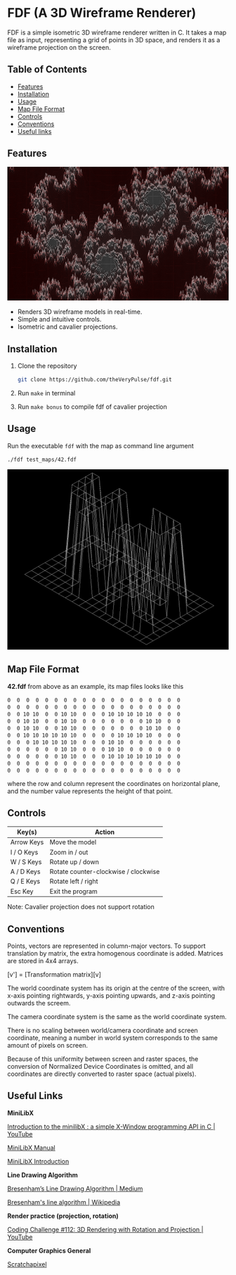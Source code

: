 # FDF (A 3D Wireframe Renderer)

FDF is a simple isometric 3D wireframe renderer written in C. It takes a map file as input, representing a grid of points in 3D space, and renders it as a wireframe projection on the screen.

## Table of Contents

- [Features](#features)
- [Installation](#installation)
- [Usage](#usage)
- [Map File Format](#map-file-format)
- [Controls](#controls)
- [Conventions](#conventions)
- [Useful links](#useful-links)


## Features
![julia.fdf](pic/julia.png)

- Renders 3D wireframe models in real-time.
- Simple and intuitive controls.
- Isometric and cavalier projections.

## Installation

1. Clone the repository

   ```bash
   git clone https://github.com/theVeryPulse/fdf.git
   ```

2. Run ```make``` in terminal

4. Run ```make bonus``` to compile fdf of cavalier projection

## Usage
Run the executable ```fdf``` with the map as command line argument
   ```bash
   ./fdf test_maps/42.fdf
   ```
![42.fdf](pic/42.png)

## Map File Format
**42.fdf** from above as an example, its map files looks like this
```
0  0  0  0  0  0  0  0  0  0  0  0  0  0  0  0  0  0  0
0  0  0  0  0  0  0  0  0  0  0  0  0  0  0  0  0  0  0
0  0 10 10  0  0 10 10  0  0  0 10 10 10 10 10  0  0  0
0  0 10 10  0  0 10 10  0  0  0  0  0  0  0 10 10  0  0
0  0 10 10  0  0 10 10  0  0  0  0  0  0  0 10 10  0  0
0  0 10 10 10 10 10 10  0  0  0  0 10 10 10 10  0  0  0
0  0  0 10 10 10 10 10  0  0  0 10 10  0  0  0  0  0  0
0  0  0  0  0  0 10 10  0  0  0 10 10  0  0  0  0  0  0
0  0  0  0  0  0 10 10  0  0  0 10 10 10 10 10 10  0  0
0  0  0  0  0  0  0  0  0  0  0  0  0  0  0  0  0  0  0
0  0  0  0  0  0  0  0  0  0  0  0  0  0  0  0  0  0  0
```

where the row and column represent the coordinates on horizontal plane, and the number value represents the height of that point.

## Controls

| Key(s)    | Action                |
|-----------|-----------------------|
| Arrow Keys| Move the model        |
| I / O Keys| Zoom in / out         |
| W / S Keys| Rotate up / down      |
| A / D Keys| Rotate counter-clockwise / clockwise |
| Q / E Keys| Rotate left / right   |
| Esc Key   | Exit the program      |

Note: Cavalier projection does not support rotation

## Conventions

Points, vectors are represented in column-major vectors. To support translation by matrix, the extra homogenous coordinate is added. Matrices are stored in 4x4 arrays.

[v'] = [Transformation matrix][v]

The world coordinate system has its origin at the centre of the screen, with x-axis pointing rightwards, y-axis pointing upwards, and z-axis pointing outwards the screem.

The camera coordinate system is the same as the world coordinate system.

There is no scaling between world/camera coordinate and screen coordinate, meaning a number in world system corresponds to the same amount of pixels on screen.

Because of this uniformity between screen and raster spaces, the conversion of Normalized Device Coordinates is omitted, and all coordinates are directly converted to raster space (actual pixels).

## Useful Links

**MiniLibX**

[Introduction to the minilibX : a simple X-Window programming API in C | YouTube](https://www.youtube.com/watch?v=bYS93r6U0zg)

[MiniLibX Manual](https://qst0.github.io/ft_libgfx/man_mlx.html)

[MiniLibX Introduction](https://harm-smits.github.io/42docs/libs/minilibx/introduction.html)

**Line Drawing Algorithm**

[Bresenham’s Line Drawing Algorithm | Medium](https://medium.com/geekculture/bresenhams-line-drawing-algorithm-2e0e953901b3)

[Bresenham's line algorithm | Wikipedia](https://en.wikipedia.org/wiki/Bresenham%27s_line_algorithm)

**Render practice (projection, rotation)**

[ Coding Challenge #112: 3D Rendering with Rotation and Projection | YouTube](https://www.youtube.com/watch?v=p4Iz0XJY-Qk)

**Computer Graphics General**

[Scratchapixel](https://www.scratchapixel.com/)
